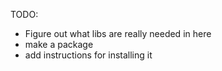 TODO:
  - Figure out what libs are really needed in here
  - make a package
  - add instructions for installing it
